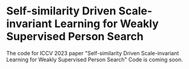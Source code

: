 # Self-similarity Driven Scale-invariant Learning for Weakly Supervised Person Search
The code for ICCV 2023 paper "Self-similarity Driven Scale-invariant Learning for Weakly Supervised Person Search"
Code is coming soon.
